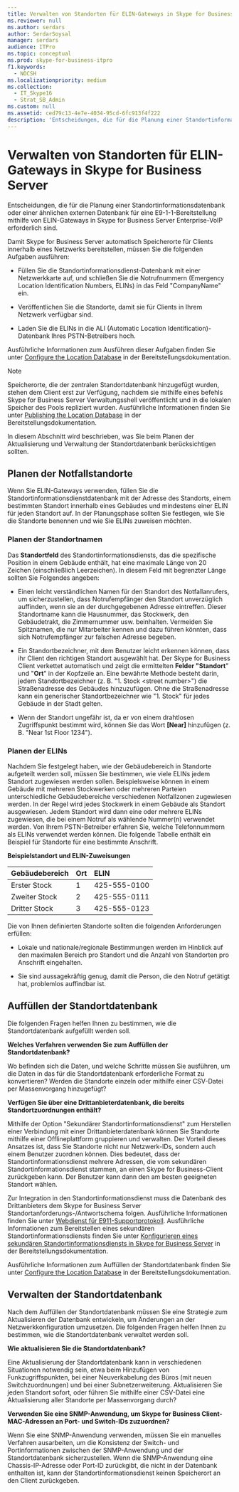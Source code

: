 ```yaml
---
title: Verwalten von Standorten für ELIN-Gateways in Skype for Business Server
ms.reviewer: null
ms.author: serdars
author: SerdarSoysal
manager: serdars
audience: ITPro
ms.topic: conceptual
ms.prod: skype-for-business-itpro
f1.keywords:
  - NOCSH
ms.localizationpriority: medium
ms.collection:
  - IT_Skype16
  - Strat_SB_Admin
ms.custom: null
ms.assetid: ced79c13-4e7e-4034-95cd-6fc913f4f222
description: 'Entscheidungen, die für die Planung einer Standortinformationsdatenbank oder einer ähnlichen externen Datenbank für eine E9-1-1-Bereitstellung mithilfe von ELIN-Gateways in Skype for Business Server Enterprise-VoIP erforderlich sind.'
---
```


# <a name="manage-locations-for-elin-gateways-in-skype-for-business-server"></a>Verwalten von Standorten für ELIN-Gateways in Skype for Business Server

Entscheidungen, die für die Planung einer Standortinformationsdatenbank oder einer ähnlichen externen Datenbank für eine E9-1-1-Bereitstellung mithilfe von ELIN-Gateways in Skype for Business Server Enterprise-VoIP erforderlich sind.

Damit Skype for Business Server automatisch Speicherorte für Clients innerhalb eines Netzwerks bereitstellen, müssen Sie die folgenden Aufgaben ausführen:

- Füllen Sie die Standortinformationsdienst-Datenbank mit einer Netzwerkkarte auf, und schließen Sie die Notrufnummern (Emergency Location Identification Numbers, ELINs) in das Feld "CompanyName" ein.

- Veröffentlichen Sie die Standorte, damit sie für Clients in Ihrem Netzwerk verfügbar sind.

- Laden Sie die ELINs in die ALI (Automatic Location Identification)-Datenbank Ihres PSTN-Betreibers hoch.

Ausführliche Informationen zum Ausführen dieser Aufgaben finden Sie unter [Configure the Location Database](/previous-versions/office/lync-server-2013/lync-server-2013-configure-the-location-database) in der Bereitstellungsdokumentation.

> [!NOTE]
> Speicherorte, die der zentralen Standortdatenbank hinzugefügt wurden, stehen dem Client erst zur Verfügung, nachdem sie mithilfe eines befehls Skype for Business Server Verwaltungsshell veröffentlicht und in die lokalen Speicher des Pools repliziert wurden. Ausführliche Informationen finden Sie unter [Publishing the Location Database](/previous-versions/office/lync-server-2013/lync-server-2013-publish-the-location-database) in der Bereitstellungsdokumentation.

In diesem Abschnitt wird beschrieben, was Sie beim Planen der Aktualisierung und Verwaltung der Standortdatenbank berücksichtigen sollten.

## <a name="planning-emergency-locations"></a>Planen der Notfallstandorte

Wenn Sie ELIN-Gateways verwenden, füllen Sie die Standortinformationsdienstdatenbank mit der Adresse des Standorts, einem bestimmten Standort innerhalb eines Gebäudes und mindestens einer ELIN für jeden Standort auf. In der Planungsphase sollten Sie festlegen, wie Sie die Standorte benennen und wie Sie ELINs zuweisen möchten.

### <a name="planning-location-names"></a>Planen der Standortnamen

Das **Standortfeld** des Standortinformationsdiensts, das die spezifische Position in einem Gebäude enthält, hat eine maximale Länge von 20 Zeichen (einschließlich Leerzeichen). In diesem Feld mit begrenzter Länge sollten Sie Folgendes angeben:

- Einen leicht verständlichen Namen für den Standort des Notfallanrufers, um sicherzustellen, dass Notrufempfänger den Standort unverzüglich auffinden, wenn sie an der durchgegebenen Adresse eintreffen. Dieser Standortname kann die Hausnummer, das Stockwerk, den Gebäudetrakt, die Zimmernummer usw. beinhalten. Vermeiden Sie Spitznamen, die nur Mitarbeiter kennen und dazu führen könnten, dass sich Notrufempfänger zur falschen Adresse begeben.

- Ein Standortbezeichner, mit dem Benutzer leicht erkennen können, dass ihr Client den richtigen Standort ausgewählt hat. Der Skype for Business Client verkettet automatisch und zeigt die ermittelten **Felder "Standort**" und "**Ort**" in der Kopfzeile an. Eine bewährte Methode besteht darin, jedem Standortbezeichner (z. B. "1. Stock \<street number>") die Straßenadresse des Gebäudes hinzuzufügen. Ohne die Straßenadresse kann ein generischer Standortbezeichner wie "1. Stock" für jedes Gebäude in der Stadt gelten.

- Wenn der Standort ungefähr ist, da er von einem drahtlosen Zugriffspunkt bestimmt wird, können Sie das Wort **[Near]** hinzufügen (z. B. "Near 1st Floor 1234").

### <a name="planning-elins"></a>Planen der ELINs

Nachdem Sie festgelegt haben, wie der Gebäudebereich in Standorte aufgeteilt werden soll, müssen Sie bestimmen, wie viele ELINs jedem Standort zugewiesen werden sollen. Beispielsweise können in einem Gebäude mit mehreren Stockwerken oder mehreren Parteien unterschiedliche Gebäudebereiche verschiedenen Notfallzonen zugewiesen werden. In der Regel wird jedes Stockwerk in einem Gebäude als Standort ausgewiesen. Jedem Standort wird dann eine oder mehrere ELINs zugewiesen, die bei einem Notruf als wählende Nummer(n) verwendet werden. Von Ihrem PSTN-Betreiber erfahren Sie, welche Telefonnummern als ELINs verwendet werden können. Die folgende Tabelle enthält ein Beispiel für Standorte für eine bestimmte Anschrift.

**Beispielstandort und ELIN-Zuweisungen**

|**Gebäudebereich**|**Ort**|**ELIN**|
|:-----|:-----|:-----|
|Erster Stock  <br/> |1  <br/> |425-555-0100  <br/> |
|Zweiter Stock  <br/> |2  <br/> |425-555-0111  <br/> |
|Dritter Stock  <br/> |3  <br/> |425-555-0123  <br/> |

Die von Ihnen definierten Standorte sollten die folgenden Anforderungen erfüllen:

- Lokale und nationale/regionale Bestimmungen werden im Hinblick auf den maximalen Bereich pro Standort und die Anzahl von Standorten pro Anschrift eingehalten.

- Sie sind aussagekräftig genug, damit die Person, die den Notruf getätigt hat, problemlos auffindbar ist.

## <a name="populating-the-location-database"></a>Auffüllen der Standortdatenbank

Die folgenden Fragen helfen Ihnen zu bestimmen, wie die Standortdatenbank aufgefüllt werden soll.

 **Welches Verfahren verwenden Sie zum Auffüllen der Standortdatenbank?**

Wo befinden sich die Daten, und welche Schritte müssen Sie ausführen, um die Daten in das für die Standortdatenbank erforderliche Format zu konvertieren? Werden die Standorte einzeln oder mithilfe einer CSV-Datei per Massenvorgang hinzugefügt?

 **Verfügen Sie über eine Drittanbieterdatenbank, die bereits Standortzuordnungen enthält?**

Mithilfe der Option "Sekundärer Standortinformationsdienst" zum Herstellen einer Verbindung mit einer Drittanbieterdatenbank können Sie Standorte mithilfe einer Offlineplattform gruppieren und verwalten. Der Vorteil dieses Ansatzes ist, dass Sie Standorte nicht nur Netzwerk-IDs, sondern auch einem Benutzer zuordnen können. Dies bedeutet, dass der Standortinformationsdienst mehrere Adressen, die vom sekundären Standortinformationsdienst stammen, an einen Skype for Business-Client zurückgeben kann. Der Benutzer kann dann den am besten geeigneten Standort wählen.

Zur Integration in den Standortinformationsdienst muss die Datenbank des Drittanbieters dem Skype for Business Server Standortanforderungs-/Antwortschema folgen. Ausführliche Informationen finden Sie unter [Webdienst für E911-Supportprotokoll](/openspecs/office_protocols/ms-e911ws/ab5d7449-2c15-434b-bf65-fdf38b8ffabd). Ausführliche Informationen zum Bereitstellen eines sekundären Standortinformationsdiensts finden Sie unter [Konfigurieren eines sekundären Standortinformationsdiensts in Skype for Business Server](../../deploy/deploy-enterprise-voice/secondary-location-information-service.md) in der Bereitstellungsdokumentation.

Ausführliche Informationen zum Auffüllen der Standortdatenbank finden Sie unter [Configure the Location Database](/previous-versions/office/lync-server-2013/lync-server-2013-configure-the-location-database) in der Bereitstellungsdokumentation.

## <a name="maintaining-the-location-database"></a>Verwalten der Standortdatenbank

Nach dem Auffüllen der Standortdatenbank müssen Sie eine Strategie zum Aktualisieren der Datenbank entwickeln, um Änderungen an der Netzwerkkonfiguration umzusetzen. Die folgenden Fragen helfen Ihnen zu bestimmen, wie die Standortdatenbank verwaltet werden soll.

 **Wie aktualisieren Sie die Standortdatenbank?**

Eine Aktualisierung der Standortdatenbank kann in verschiedenen Situationen notwendig sein, etwa beim Hinzufügen von Funkzugriffspunkten, bei einer Neuverkabelung des Büros (mit neuen Switchzuordnungen) und bei einer Subnetzerweiterung. Aktualisieren Sie jeden Standort sofort, oder führen Sie mithilfe einer CSV-Datei eine Aktualisierung aller Standorte per Massenvorgang durch?

 **Verwenden Sie eine SNMP-Anwendung, um Skype for Business Client-MAC-Adressen an Port- und Switch-IDs zuzuordnen?**

Wenn Sie eine SNMP-Anwendung verwenden, müssen Sie ein manuelles Verfahren ausarbeiten, um die Konsistenz der Switch- und Portinformationen zwischen der SNMP-Anwendung und der Standortdatenbank sicherzustellen. Wenn die SNMP-Anwendung eine Chassis-IP-Adresse oder Port-ID zurückgibt, die nicht in der Datenbank enthalten ist, kann der Standortinformationsdienst keinen Speicherort an den Client zurückgeben.